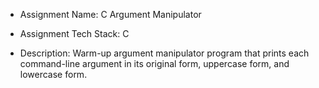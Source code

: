 - Assignment Name: C Argument Manipulator

 - Assignment Tech Stack: C

 - Description: Warm-up argument manipulator program that prints each command-line argument in its original form, uppercase form, and lowercase form.
